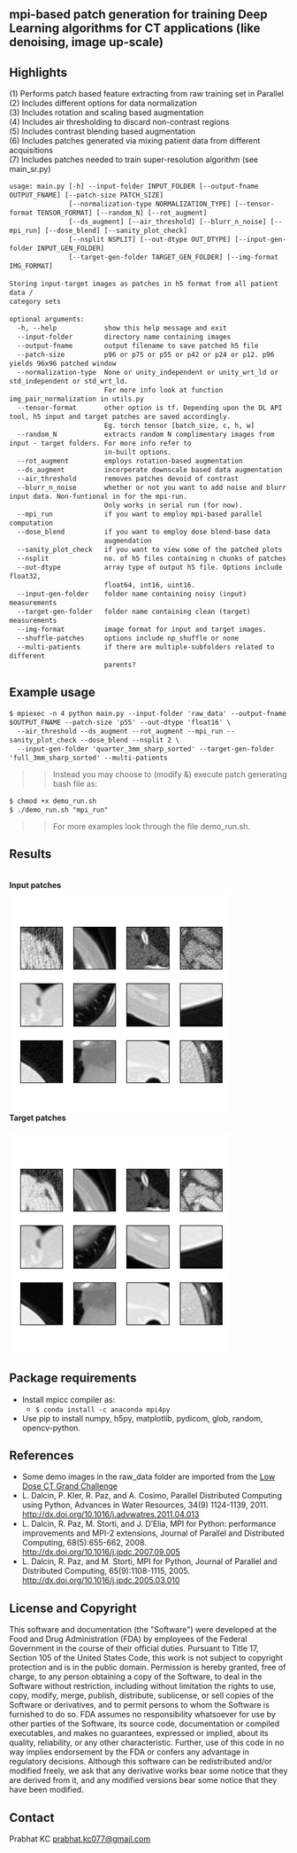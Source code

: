 ## mpi-based patch generation for training Deep Learning algorithms for CT applications (like denoising, image up-scale)

## Highlights

(1) Performs patch based feature extracting from raw training set in Parallel<br>
(2) Includes different options for data normalization<br>
(3) Includes rotation and scaling based augmentation<br>
(4) Includes air thresholding to discard non-contrast regions<br>
(5) Includes contrast blending based augmentation<br>
(6) Includes patches generated via mixing patient data from different acquisitions<br>
(7) Includes patches needed to train super-resolution algorithm (see main_sr.py)<br>

```
usage: main.py [-h] --input-folder INPUT_FOLDER [--output-fname OUTPUT_FNAME] [--patch-size PATCH_SIZE]
               [--normalization-type NORMALIZATION_TYPE] [--tensor-format TENSOR_FORMAT] [--random_N] [--rot_augment]
               [--ds_augment] [--air_threshold] [--blurr_n_noise] [--mpi_run] [--dose_blend] [--sanity_plot_check] 
               [--nsplit NSPLIT] [--out-dtype OUT_DTYPE] [--input-gen-folder INPUT_GEN_FOLDER]
               [--target-gen-folder TARGET_GEN_FOLDER] [--img-format IMG_FORMAT]

Storing input-target images as patches in h5 format from all patient data /
category sets

optional arguments:
  -h, --help            show this help message and exit
  --input-folder        directory name containing images
  --output-fname        output filename to save patched h5 file
  --patch-size          p96 or p75 or p55 or p42 or p24 or p12. p96 yields 96x96 patched window
  --normalization-type  None or unity_independent or unity_wrt_ld or std_independent or std_wrt_ld. 
                        For more info look at function img_pair_normalization in utils.py
  --tensor-format       other option is tf. Depending upon the DL API tool, h5 input and target patches are saved accordingly. 
                        Eg. torch tensor [batch_size, c, h, w]
  --random_N            extracts random N complimentary images from input - target folders. For more info refer to 
                        in-built options.
  --rot_augment         employs rotation-based augmentation
  --ds_augment          incorperate downscale based data augmentation
  --air_threshold       removes patches devoid of contrast
  --blurr_n_noise       whether or not you want to add noise and blurr input data. Non-funtional in for the mpi-run. 
                        Only works in serial run (for now).
  --mpi_run             if you want to employ mpi-based parallel computation
  --dose_blend          if you want to employ dose blend-base data
                        augmendation
  --sanity_plot_check   if you want to view some of the patched plots
  --nsplit              no. of h5 files containing n chunks of patches
  --out-dtype           array type of output h5 file. Options include float32,
                        float64, int16, uint16.
  --input-gen-folder    folder name containing noisy (input) measurements
  --target-gen-folder   folder name containing clean (target) measurements
  --img-format          image format for input and target images.
  --shuffle-patches     options include np_shuffle or none
  --multi-patients      if there are multiple-subfolders related to different
                        parents?
``` 

## Example usage

```
$ mpiexec -n 4 python main.py --input-folder 'raw_data' --output-fname $OUTPUT_FNAME --patch-size 'p55' --out-dtype 'float16' \
  --air_threshold --ds_augment --rot_augment --mpi_run --sanity_plot_check --dose_blend --nsplit 2 \
  --input-gen-folder 'quarter_3mm_sharp_sorted' --target-gen-folder 'full_3mm_sharp_sorted' --multi-patients
```
> > Instead you may choose to (modify &) execute patch generating bash file as:
```
$ chmod +x demo_run.sh
$ ./demo_run.sh "mpi_run"
```
> > For more examples look through the file demo_run.sh.

## Results
<br>
<div figcaption align = "left"><b>Input patches</b></figcaption><br>
<img alt="img-name" src="/sanity_check/part_0/norm_None_patch_size_p55/lr_input_sub_img_rand_5748.png"><br>
<figcaption align = "left"><b>Target patches</b></figcaption><br>
<img alt="img-name" src="/sanity_check/part_0/norm_None_patch_size_p55/hr_input_sub_img_rand_5748.png"><br>
</div>


## Package requirements
- Install mpicc compiler as:
  - `$ conda install -c anaconda mpi4py`<br>
- Use pip to install numpy, h5py, matplotlib, pydicom, glob, random, opencv-python.

## References
- Some demo images in the raw_data folder are imported from the [Low Dose CT Grand Challenge](https://www.aapm.org/GrandChallenge/LowDoseCT/)<br>
- L. Dalcin, P. Kler, R. Paz, and A. Cosimo, Parallel Distributed Computing using Python, Advances in Water Resources, 34(9) 1124-1139, 2011. http://dx.doi.org/10.1016/j.advwatres.2011.04.013
- L. Dalcin, R. Paz, M. Storti, and J. D’Elia, MPI for Python: performance improvements and MPI-2 extensions, Journal of Parallel and Distributed Computing, 68(5):655-662, 2008. http://dx.doi.org/10.1016/j.jpdc.2007.09.005
- L. Dalcin, R. Paz, and M. Storti, MPI for Python, Journal of Parallel and Distributed Computing, 65(9):1108-1115, 2005. http://dx.doi.org/10.1016/j.jpdc.2005.03.010

## License and Copyright
This software and documentation (the "Software") were developed at the Food and Drug Administration (FDA) by employees of the Federal Government in the course of their official duties. Pursuant to Title 17, Section 105 of the United States Code, this work is not subject to copyright protection and is in the public domain. Permission is hereby granted, free of charge, to any person obtaining a copy of the Software, to deal in the Software without restriction, including without limitation the rights to use, copy, modify, merge, publish, distribute, sublicense, or sell copies of the Software or derivatives, and to permit persons to whom the Software is furnished to do so. FDA assumes no responsibility whatsoever for use by other parties of the Software, its source code, documentation or compiled executables, and makes no guarantees, expressed or implied, about its quality, reliability, or any other characteristic. Further, use of this code in no way implies endorsement by the FDA or confers any advantage in regulatory decisions. Although this software can be redistributed and/or modified freely, we ask that any derivative works bear some notice that they are derived from it, and any modified versions bear some notice that they have been modified.

## Contact
Prabhat KC
prabhat.kc077@gmail.com

